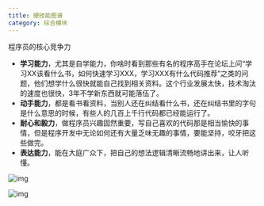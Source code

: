 ```yaml
---
title: 硬技能图谱
category: 综合模块
---
```


程序员的核心竞争力

- **学习能力**，尤其是自学能力，你啥时看到那些有名的程序高手在论坛上问“学习XX该看什么书，如何快速学习XXX，学习XXX有什么代码推荐”之类的问题，他们想学什么很快就能自己找到相关资料。这个行业发展太快，技术淘汰的速度也很快，3年不学新东西就可能落伍了。
- **动手能力**，都是看书看资料，当别人还在纠结看什么书，还在纠结书里的字句是什么意思的时候，有些人的几百上千行代码都已经能运行了。
- **耐心和毅力**，做程序员兴趣固然重要，写自己喜欢的代码那是相当愉快的事情，但是程序开发中无论如何还有大量乏味无趣的事情，要能坚持，咬牙把这些做完。
- **表达能力**，能在大庭广众下，把自己的想法逻辑清晰流畅地讲出来，让人听懂。

<!-- more -->

![img](http://s0.lgstatic.com/i/image2/M01/89/5A/CgoB5l12QGeAX1jpAADXc8NHFMU588.png)

![img](http://s0.lgstatic.com/i/image2/M01/89/7A/CgotOV12QGeAMyl9AAChmvajJmw343.png)


